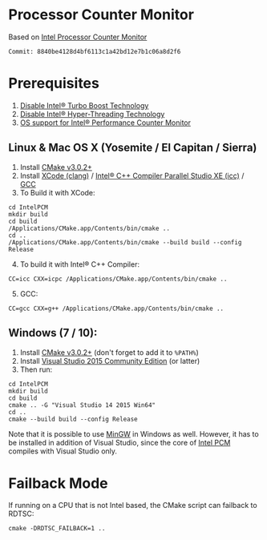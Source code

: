 Processor Counter Monitor
=========================
Based on [Intel Processor Counter Monitor][pcm]
```
Commit: 8840be4128d4bf6113c1a42bd12e7b1c06a8d2f6
```
[pcm]: https://github.com/opcm/pcm

Prerequisites
=================

1. [Disable Intel® Turbo Boost Technology][TurboBoost]
2. [Disable Intel® Hyper-Threading Technology][HyperThreading]
3. [OS support for Intel® Performance Counter Monitor][IntelPCMDrivers]

[TurboBoost]: doc/TurboBoost.md
[HyperThreading]: doc/HyperThreading.md
[IntelPCMDrivers]: doc/IntelPCMDrivers.md

Linux & Mac OS X (Yosemite / El Capitan / Sierra)
---------------------

1. Install [CMake v3.0.2+][cmake]
2. Install [XCode (clang)][xcode] / [Intel® C++ Compiler Parallel Studio XE (icc)][icc] / [GCC][gcc]
3. To Build it with XCode:
```
cd IntelPCM
mkdir build
cd build
/Applications/CMake.app/Contents/bin/cmake ..
cd ..
/Applications/CMake.app/Contents/bin/cmake --build build --config Release
```

4. To build it with Intel® C++ Compiler:
```
CC=icc CXX=icpc /Applications/CMake.app/Contents/bin/cmake ..
```

5. GCC:
```
CC=gcc CXX=g++ /Applications/CMake.app/Contents/bin/cmake ..
```


Windows (7 / 10):
--------

1. Install [CMake v3.0.2+][cmake] (don't forget to add it to `%PATH%`)
2. Install [Visual Studio 2015 Community Edition][vs14] (or latter)
3. Then run:

```
cd IntelPCM
mkdir build
cd build
cmake .. -G "Visual Studio 14 2015 Win64"
cd ..
cmake --build build --config Release
```

Note that it is possible to use [MinGW](http://www.mingw.org/) in Windows as well. 
However, it has to be installed in addition of Visual Studio, since the core of
 [Intel PCM][pcm] compiles with Visual Studio only. 

Failback Mode
=================

If running on a CPU that is not Intel based, the CMake script can failback to RDTSC:

```
cmake -DRDTSC_FAILBACK=1 ..
```

[xcode]: https://developer.apple.com/xcode/
[icc]: https://software.intel.com/en-us/c-compilers
[gcc]: https://gcc.gnu.org/
[cmake]: https://cmake.org/download/
[vs14]: https://www.visualstudio.com/downloads/
